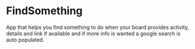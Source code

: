 # FindSomething
App that helps you find something to do when your board provides activity, details and link if available and if more info is wanted a google search is auto populated. 

